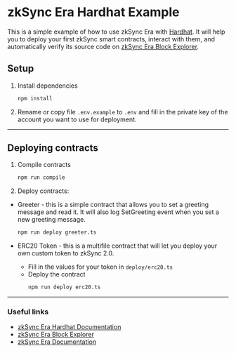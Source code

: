 # zkSync Era Hardhat Example
This is a simple example of how to use zkSync Era with [Hardhat](https://v2-docs.zksync.io/api/hardhat/getting-started.html). It will help you to deploy your first zkSync smart contracts, interact with them, and automatically verify its source code on [zkSync Era Block Explorer](https://explorer.zksync.io/).


## Setup
1. Install dependencies
    ```bash
    npm install
    ```
2. Rename or copy file `.env.example` to `.env` and fill in the private key of the account you want to use for deployment.

---


## Deploying contracts
1. Compile contracts
    ```bash
    npm run compile
    ```

2. Deploy contracts:
  - Greeter - this is a simple contract that allows you to set a greeting message and read it. It will also log SetGreeting event when you set a new greeting message.
    ```bash
    npm run deploy greeter.ts
    ```

  - ERC20 Token - this is a multifile contract that will let you deploy your own custom token to zkSync 2.0.
    - Fill in the values for your token in `deploy/erc20.ts`
    - Deploy the contract
      ```bash
      npm run deploy erc20.ts
      ```

---


### Useful links
- [zkSync Era Hardhat Documentation](https://era.zksync.io/docs/api/hardhat/getting-started.html)
- [zkSync Era Block Explorer](https://explorer.zksync.io/)
- [zkSync Era Documentation](https://era.zksync.io/docs/)

